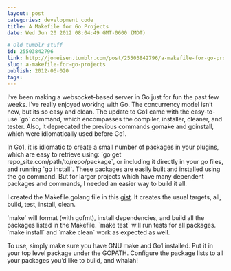 ```yaml
---
layout: post
categories: development code
title: A Makefile for Go Projects
date: Wed Jun 20 2012 08:04:49 GMT-0600 (MDT)

# Old tumblr stuff
id: 25503842796
link: http://joneisen.tumblr.com/post/25503842796/a-makefile-for-go-projects
slug: a-makefile-for-go-projects
publish: 2012-06-020
tags:
---
```



I’ve been making a websocket-based server in Go just for fun the past
few weeks. I’ve really enjoyed working with Go. The concurrency model
isn’t new, but its so easy and clean. The update to Go1 came with the
easy-to-use \`go\` command, which encompasses the compiler, installer,
cleaner, and tester. Also, it deprecated the previous commands gomake
and goinstall, which were idiomatically used before Go1.

In Go1, it is idiomatic to create a small number of packages in your
plugins, which are easy to retrieve using: \`go get
repo\_site.com/path/to/repo/package\`, or including it directly in your
go files, and running \`go install\`. These packages are easily built
and installed using the go command. But for larger projects which have
many dependent packages and commands, I needed an easier way to build it
all.

I created the Makefile.golang file in this
[gist](https://gist.github.com/2951128 "Makefile.golang gist"). It
creates the usual targets, all, build, test, install, clean.

\`make\` will format (with gofmt), install dependencies, and build all
the packages listed in the Makefile. \`make test\` will run tests for
all packages. \`make install\` and \`make clean\` work as expected as
well.

To use, simply make sure you have GNU make and Go1 installed. Put it in
your top level package under the GOPATH. Configure the package lists to
all your packages you’d like to build, and whalah!

